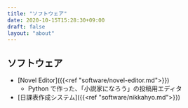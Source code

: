 ```yaml
---
title: "ソフトウェア"
date: 2020-10-15T15:28:30+09:00
draft: false
layout: "about"
---
```


## ソフトウェア

- [Novel Editor]({{<ref "software/novel-editor.md">}})
	- Python で作った、「小説家になろう」の投稿用エディタ
- [日課表作成システム]({{<ref "software/nikkahyo.md">}})